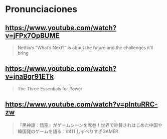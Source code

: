 # Pronunciaciones

## https://www.youtube.com/watch?v=jFPx7OpBUME

> Netflix’s “What’s Next?” is about the future and the challenges it’ll bring 

## https://www.youtube.com/watch?v=jnaBgr91ETk

> The Three Essentials for Power

## https://www.youtube.com/watch?v=plntuRRC-zw

> 『黒神話：悟空』がゲームシーンを席巻！世界で称賛されはじめた中国や韓国発のゲームを語る：#411 しゃべりすぎGAMER 
